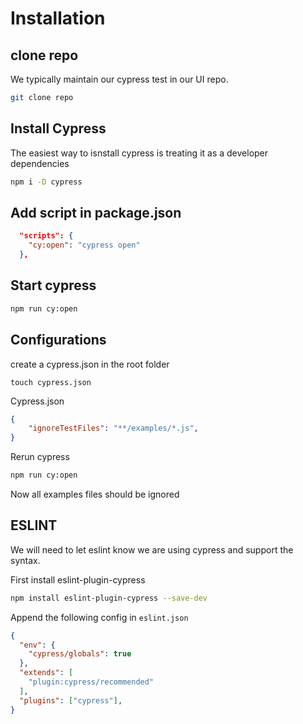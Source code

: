 # Installation

## clone repo

We typically maintain our cypress test in our UI repo.

```sh
git clone repo
```

## Install Cypress

The easiest way to isnstall cypress is treating it as a developer dependencies

```sh
npm i -D cypress
```

## Add script in package.json

```json
  "scripts": {
    "cy:open": "cypress open"
  },
```

## Start cypress

```sh
npm run cy:open
```

## Configurations

create a cypress.json in the root folder

```
touch cypress.json
```

Cypress.json

```JSON
{
	"ignoreTestFiles": "**/examples/*.js",
}
```

Rerun cypress

```sh
npm run cy:open
```

Now all examples files should be ignored

## ESLINT

We will need to let eslint know we are using cypress and support the syntax.

First install eslint-plugin-cypress

```sh
npm install eslint-plugin-cypress --save-dev
```

Append the following config in `eslint.json`

```JSON
{
  "env": {
    "cypress/globals": true
  },
  "extends": [
    "plugin:cypress/recommended"
  ],
  "plugins": ["cypress"],
}
```
